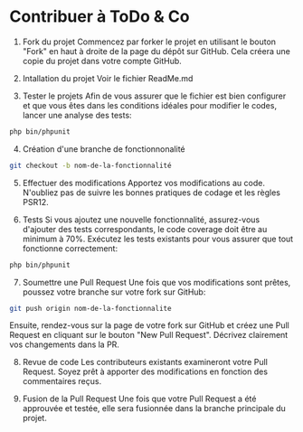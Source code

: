 # Contribuer à ToDo & Co

1.  Fork du projet 
Commencez par forker le projet en utilisant le bouton "Fork" en haut à droite de la page du dépôt sur GitHub. Cela créera une copie du projet dans votre compte GitHub.

2.  Intallation du projet 
Voir le fichier ReadMe.md

3.  Tester le projets
Afin de vous assurer que le fichier est bien configurer et que vous êtes dans les conditions idéales pour modifier le codes, lancer une analyse des tests:
```bash
php bin/phpunit
``` 

4.  Création d'une branche de fonctionnonalité
```bash
git checkout -b nom-de-la-fonctionnalité 
``` 

5.  Effectuer des modifications
Apportez vos modifications au code. N'oubliez pas de suivre les bonnes pratiques de codage et les règles PSR12.

6.  Tests
Si vous ajoutez une nouvelle fonctionnalité, assurez-vous d'ajouter des tests correspondants, le code coverage doit être au minimum à 70%. Exécutez les tests existants pour vous assurer que tout fonctionne correctement:
```bash
php bin/phpunit
``` 

7.  Soumettre une Pull Request
Une fois que vos modifications sont prêtes, poussez votre branche sur votre fork sur GitHub:
```bash
git push origin nom-de-la-fonctionnalite
``` 
Ensuite, rendez-vous sur la page de votre fork sur GitHub et créez une Pull Request en cliquant sur le bouton "New Pull Request". Décrivez clairement vos changements dans la PR.

8.  Revue de code
Les contributeurs existants examineront votre Pull Request. Soyez prêt à apporter des modifications en fonction des commentaires reçus.

9.  Fusion de la Pull Request
Une fois que votre Pull Request a été approuvée et testée, elle sera fusionnée dans la branche principale du projet.